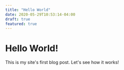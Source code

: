 ```yaml
---
title: "Hello World"
date: 2020-05-29T10:53:14-04:00
draft: true
featured: true
---
```


# Hello World!

This is my site's first blog post.  Let's see how it works!

